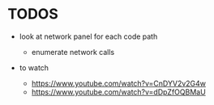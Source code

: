 # TODOS

- look at network panel for each code path
    - enumerate network calls

- to watch
    - https://www.youtube.com/watch?v=CnDYV2v2G4w
    - https://www.youtube.com/watch?v=dDpZfOQBMaU